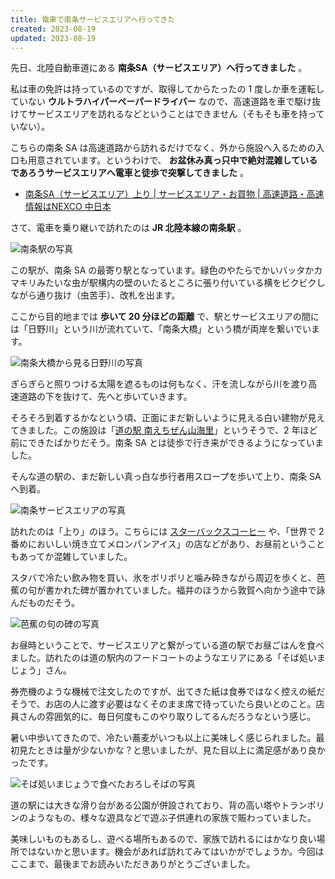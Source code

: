 ```yaml
---
title: 電車で南条サービスエリアへ行ってきた
created: 2023-08-19
updated: 2023-08-19
---
```


先日、北陸自動車道にある **南条SA（サービスエリア）へ行ってきました** 。

私は車の免許は持っているのですが、取得してからたったの 1 度しか車を運転していない **ウルトラハイパーペーパードライバー** なので、高速道路を車で駆け抜けてサービスエリアを訪れるなどということはできません（そもそも車を持っていない）。

こちらの南条 SA は高速道路から訪れるだけでなく、外から施設へ入るための入口も用意されています。というわけで、 **お盆休み真っ只中で絶対混雑しているであろうサービスエリアへ電車と徒歩で突撃してきました** 。

- [南条SA（サービスエリア）上り | サービスエリア・お買物 | 高速道路・高速情報はNEXCO 中日本](https://sapa.c-nexco.co.jp/sapa?sapainfoid=90)

さて、電車を乗り継いで訪れたのは **JR 北陸本線の南条駅** 。

![南条駅の写真](39d8dda5-8de3-4690-ef51-5fecb67d9c00)

この駅が、南条 SA の最寄り駅となっています。緑色のやたらでかいバッタかカマキリみたいな虫が駅構内の壁のいたるところに張り付いている横をビクビクしながら通り抜け（虫苦手）、改札を出ます。

ここから目的地までは **歩いて 20 分ほどの距離** で、駅とサービスエリアの間には「日野川」という川が流れていて、「南条大橋」という橋が両岸を繋いでいます。

![南条大橋から見る日野川の写真](0fd41688-2e3b-4a3a-79aa-f2d818053a00)

ぎらぎらと照りつける太陽を遮るものは何もなく、汗を流しながら川を渡り高速道路の下を抜けて、先へと歩いていきます。

そろそろ到着するかなという頃、正面にまだ新しいように見える白い建物が見えてきました。この施設は「[道の駅 南えちぜん山海里](https://kineno-nanjo.com/)」というそうで、2 年ほど前にできたばかりだそう。南条 SA とは徒歩で行き来ができるようになっていました。

そんな道の駅の、まだ新しい真っ白な歩行者用スロープを歩いて上り、南条 SA へ到着。

![南条サービスエリアの写真](2da4c95f-f1a9-4160-66e2-49cbdcb39700)

訪れたのは「上り」のほう。こちらには [スターバックスコーヒー](https://store.starbucks.co.jp/detail-937/) や、「世界で 2 番めにおいしい焼き立てメロンパンアイス」の店などがあり、お昼前ということもあってか混雑していました。

スタバで冷たい飲み物を買い、氷をボリボリと噛み砕きながら周辺を歩くと、芭蕉の句が書かれた碑が置かれていました。福井のほうから敦賀へ向かう途中で詠んだものだそう。

![芭蕉の句の碑の写真](086930da-009c-4459-096c-e36fdb576a00)

お昼時ということで、サービスエリアと繋がっている道の駅でお昼ごはんを食べました。訪れたのは道の駅内のフードコートのようなエリアにある「そば処いまじょう」さん。

券売機のような機械で注文したのですが、出てきた紙は食券ではなく控えの紙だそうで、お店の人に渡す必要はなくそのまま席で待っていたら良いとのこと。店員さんの雰囲気的に、毎日何度もこのやり取りしてるんだろうなという感じ。

暑い中歩いてきたので、冷たい蕎麦がいつも以上に美味しく感じられました。最初見たときは量が少ないかな？と思いましたが、見た目以上に満足感があり良かったです。

![そば処いまじょうで食べたおろしそばの写真](fa09da83-45e1-45dc-f687-42340133df00)

道の駅には大きな滑り台がある公園が併設されており、背の高い塔やトランポリンのようなもの、様々な遊具などで遊ぶ子供連れの家族で賑わっていました。

美味しいものもあるし、遊べる場所もあるので、家族で訪れるにはかなり良い場所ではないかと思います。機会があれば訪れてみてはいかがでしょうか。今回はここまで、最後までお読みいただきありがとうございました。
